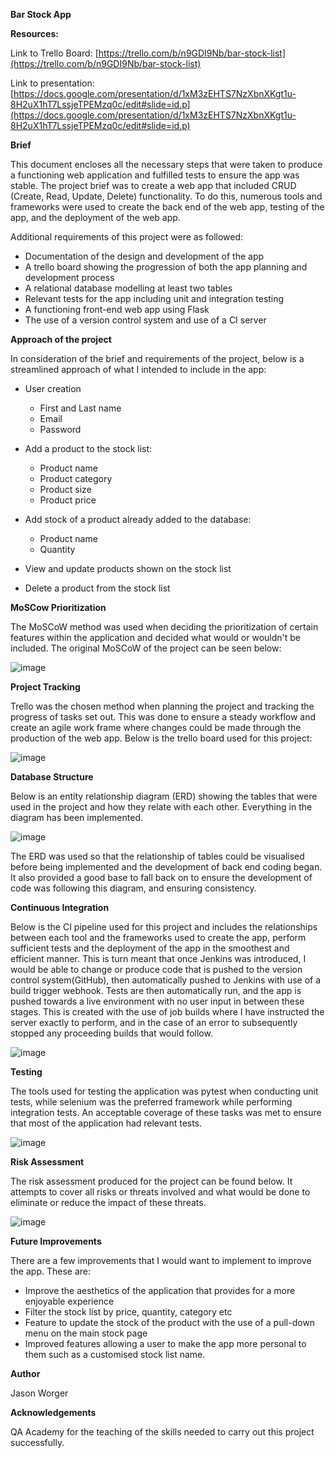 **Bar Stock App**

**Resources:**

Link to Trello Board: [https://trello.com/b/n9GDI9Nb/bar-stock-list](https://trello.com/b/n9GDI9Nb/bar-stock-list)

Link to presentation: [https://docs.google.com/presentation/d/1xM3zEHTS7NzXbnXKgt1u-8H2uX1hT7LssjeTPEMzq0c/edit#slide=id.p](https://docs.google.com/presentation/d/1xM3zEHTS7NzXbnXKgt1u-8H2uX1hT7LssjeTPEMzq0c/edit#slide=id.p)

**Brief**

This document encloses all the necessary steps that were taken to produce a functioning web application and fulfilled tests to ensure the app was stable. The project brief was to create a web app that included CRUD (Create, Read, Update, Delete) functionality. To do this, numerous tools and frameworks were used to create the back end of the web app, testing of the app, and the deployment of the web app.

Additional requirements of this project were as followed:

- Documentation of the design and development of the app
- A trello board showing the progression of both the app planning and development process
- A relational database modelling at least two tables
- Relevant tests for the app including unit and integration testing
- A functioning front-end web app using Flask
- The use of a version control system and use of a CI server

**Approach of the project**

In consideration of the brief and requirements of the project, below is a streamlined approach of what I intended to include in the app:

- User creation

  - First and Last name
  - Email
  - Password

- Add a product to the stock list:

  - Product name
  - Product category
  - Product size
  - Product price

- Add stock of a product already added to the database:

  - Product name
  - Quantity

- View and update products shown on the stock list
- Delete a product from the stock list

**MoSCow Prioritization**

The MoSCoW method was used when deciding the prioritization of certain features within the application and decided what would or wouldn&#39;t be included. The original MoSCoW of the project can be seen below:

![image](https://user-images.githubusercontent.com/66956487/89741023-ae6b6200-da85-11ea-8a19-88eba5c4a27c.png)

**Project Tracking**

Trello was the chosen method when planning the project and tracking the progress of tasks set out. This was done to ensure a steady workflow and create an agile work frame where changes could be made through the production of the web app. Below is the trello board used for this project:

![image](https://user-images.githubusercontent.com/66956487/89741046-dc50a680-da85-11ea-9f29-ca4b59863094.png)

**Database Structure**

Below is an entity relationship diagram (ERD) showing the tables that were used in the project and how they relate with each other. Everything in the diagram has been implemented.

![image](https://user-images.githubusercontent.com/66956487/89741053-ed99b300-da85-11ea-8750-d24945acedbb.png)

The ERD was used so that the relationship of tables could be visualised before being implemented and the development of back end coding began. It also provided a good base to fall back on to ensure the development of code was following this diagram, and ensuring consistency.

**Continuous Integration**

Below is the CI pipeline used for this project and includes the relationships between each tool and the frameworks used to create the app, perform sufficient tests and the deployment of the app in the smoothest and efficient manner. This is turn meant that once Jenkins was introduced, I would be able to change or produce code that is pushed to the version control system(GitHub), then automatically pushed to Jenkins with use of a build trigger webhook. Tests are then automatically run, and the app is pushed towards a live environment with no user input in between these stages. This is created with the use of job builds where I have instructed the server exactly to perform, and in the case of an error to subsequently stopped any proceeding builds that would follow.

![image](https://user-images.githubusercontent.com/66956487/89741061-00ac8300-da86-11ea-89bf-6a7db0661c8d.png)


**Testing**

The tools used for testing the application was pytest when conducting unit tests, while selenium was the preferred framework while performing integration tests. An acceptable coverage of these tasks was met to ensure that most of the application had relevant tests.

![image](https://user-images.githubusercontent.com/66956487/89741065-10c46280-da86-11ea-9ae2-27d751dab039.png)

**Risk Assessment**

The risk assessment produced for the project can be found below. It attempts to cover all risks or threats involved and what would be done to eliminate or reduce the impact of these threats.

![image](https://user-images.githubusercontent.com/66956487/89741073-1e79e800-da86-11ea-8057-7f25a84b12ba.png)

**Future Improvements**

There are a few improvements that I would want to implement to improve the app. These are:

- Improve the aesthetics of the application that provides for a more enjoyable experience
- Filter the stock list by price, quantity, category etc
- Feature to update the stock of the product with the use of a pull-down menu on the main stock page
- Improved features allowing a user to make the app more personal to them such as a customised stock list name.

**Author**

Jason Worger

**Acknowledgements**

QA Academy for the teaching of the skills needed to carry out this project successfully.